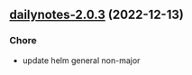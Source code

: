 

## [dailynotes-2.0.3](https://github.com/truecharts/charts/compare/dailynotes-2.0.2...dailynotes-2.0.3) (2022-12-13)

### Chore

- update helm general non-major
  
  